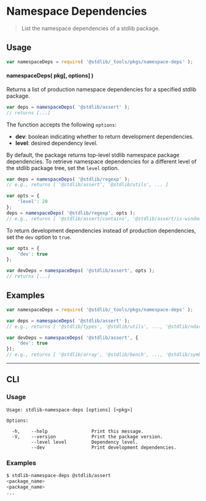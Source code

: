 <!--

@license Apache-2.0

Copyright (c) 2021 The Stdlib Authors.

Licensed under the Apache License, Version 2.0 (the "License");
you may not use this file except in compliance with the License.
You may obtain a copy of the License at

   http://www.apache.org/licenses/LICENSE-2.0

Unless required by applicable law or agreed to in writing, software
distributed under the License is distributed on an "AS IS" BASIS,
WITHOUT WARRANTIES OR CONDITIONS OF ANY KIND, either express or implied.
See the License for the specific language governing permissions and
limitations under the License.

-->

# Namespace Dependencies

> List the namespace dependencies of a stdlib package.

<section class="usage">

## Usage

```javascript
var namespaceDeps = require( '@stdlib/_tools/pkgs/namespace-deps' );
```

#### namespaceDeps( pkg\[, options] )

Returns a list of production namespace dependencies for a specified stdlib package.

```javascript
var deps = namespaceDeps( '@stdlib/assert' );
// returns [...]
```

The function accepts the following `options`:

-   **dev**: boolean indicating whether to return development dependencies.
-   **level**: desired dependency level.

By default, the package returns top-level stdlib namespace package dependencies. To retrieve namespace dependencies for a different level of the stdlib package tree, set the `level` option.

```javascript
var deps = namespaceDeps( '@stdlib/regexp' );
// e.g., returns [ '@stdlib/assert', '@stdlib/utils', ... ]

var opts = {
    'level': 20
};
deps = namespaceDeps( '@stdlib/regexp', opts );
// e.g., returns [ '@stdlib/assert/contains', '@stdlib/assert/is-windows', ... ]
```

To return development dependencies instead of production dependencies, set the `dev` option to `true`.

```javascript
var opts = {
    'dev': true
};

var devDeps = namespaceDeps( '@stdlib/assert', opts );
// returns [...]
```

</section>

<!-- /.usage -->

<section class="notes">

</section>

<!-- /.notes -->

<section class="examples">

## Examples

<!-- eslint no-undef: "error" -->

```javascript
var namespaceDeps = require( '@stdlib/_tools/pkgs/namespace-deps' );

var deps = namespaceDeps( '@stdlib/assert' );
// e.g., returns [ '@stdlib/types', '@stdlib/utils', ..., '@stdlib/ndarray', '@stdlib/number' ]

var devDeps = namespaceDeps( '@stdlib/assert', {
    'dev': true
});
// e.g., returns [ '@stdlib/array', '@stdlib/bench', ..., '@stdlib/symbol', 'proxyquire' ]
```

</section>

<!-- /.examples -->

* * *

<section class="cli">

## CLI

<section class="usage">

### Usage

```text
Usage: stdlib-namespace-deps [options] [<pkg>]

Options:

  -h,    --help                Print this message.
  -V,    --version             Print the package version.
         --level level         Dependency level.
         --dev                 Print development dependencies.
```

</section>

<!-- /.usage -->

<section class="notes">

</section>

<!-- /.notes -->

<section class="examples">

### Examples

```bash
$ stdlib-namespace-deps @stdlib/assert
<package_name>
<package_name>
...
```

</section>

<!-- /.examples -->

</section>

<!-- /.cli -->

<!-- Section for related `stdlib` packages. Do not manually edit this section, as it is automatically populated. -->

<section class="related">

</section>

<!-- /.related -->

<!-- Section for all links. Make sure to keep an empty line after the `section` element and another before the `/section` close. -->

<section class="links">

</section>

<!-- /.links -->
